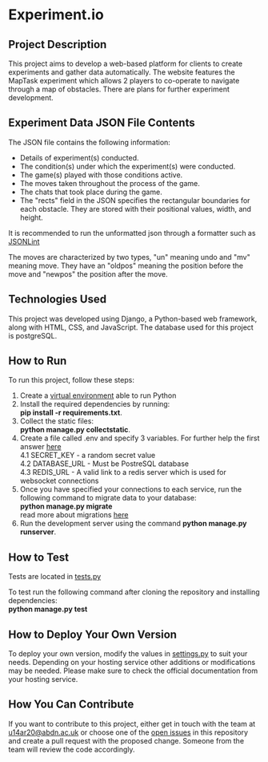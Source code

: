 # Experiment.io

## Project Description
This project aims to develop a web-based platform for clients to create experiments and gather data automatically. The website features the MapTask experiment which allows 2 players to co-operate to navigate through a map of obstacles. There are plans for further experiment development.

## Experiment Data JSON File Contents
The JSON file contains the following information:

- Details of experiment(s) conducted.
- The condition(s) under which the experiment(s) were conducted.
- The game(s) played with those conditions active.
- The moves taken throughout the process of the game.
- The chats that took place during the game.
- The "rects" field in the JSON specifies the rectangular boundaries for each obstacle. They are stored with their positional values, width, and height.

It is recommended to run the unformatted json through a formatter such as [JSONLint](https://jsonlint.com/)

The moves are characterized by two types, "un" meaning undo and "mv" meaning move. They have an "oldpos" meaning the position before the move and "newpos" the position after the move.

## Technologies Used
This project was developed using Django, a Python-based web framework, along with HTML, CSS, and JavaScript. The database used for this project is postgreSQL.

## How to Run
To run this project, follow these steps:
1. Create a [virtual environment](https://docs.python.org/3/library/venv.html) able to run Python
2. Install the required dependencies by running:\
**pip install -r requirements.txt**.
3. Collect the static files:\
**python manage.py collectstatic**.
4. Create a file called .env and specify 3 variables. For further help the first answer [here](https://stackoverflow.com/questions/15209978/where-to-store-secret-keys-django)\
  4.1 SECRET_KEY - a random secret value\
  4.2 DATABASE_URL - Must be PostreSQL database\
  4.3 REDIS_URL - A valid link to a redis server which is used for websocket connections
5. Once you have specified your connections to each service, run the following command to migrate data to your database:\
**python manage.py migrate**\
read more about migrations [here](https://docs.djangoproject.com/en/4.2/topics/migrations/)
6. Run the development server using the command **python manage.py runserver**.

## How to Test
Tests are located in [tests.py](accounts/tests.py)

To test run the following command after cloning the repository and installing dependencies:\
**python manage.py test**

## How to Deploy Your Own Version
To deploy your own version, modify the values in [settings.py](game_website/settings.py) to suit your needs.
Depending on your hosting service other additions or modifications may be needed. Please make sure to check the official documentation from your hosting service.

## How You Can Contribute
If you want to contribute to this project, either get in touch with the team at u14ar20@abdn.ac.uk or choose one of the [open issues](https://github.com/12calert/ProjectCS3028/issues) in this repository and create a pull request with the proposed change. Someone from the team will review the code accordingly.
